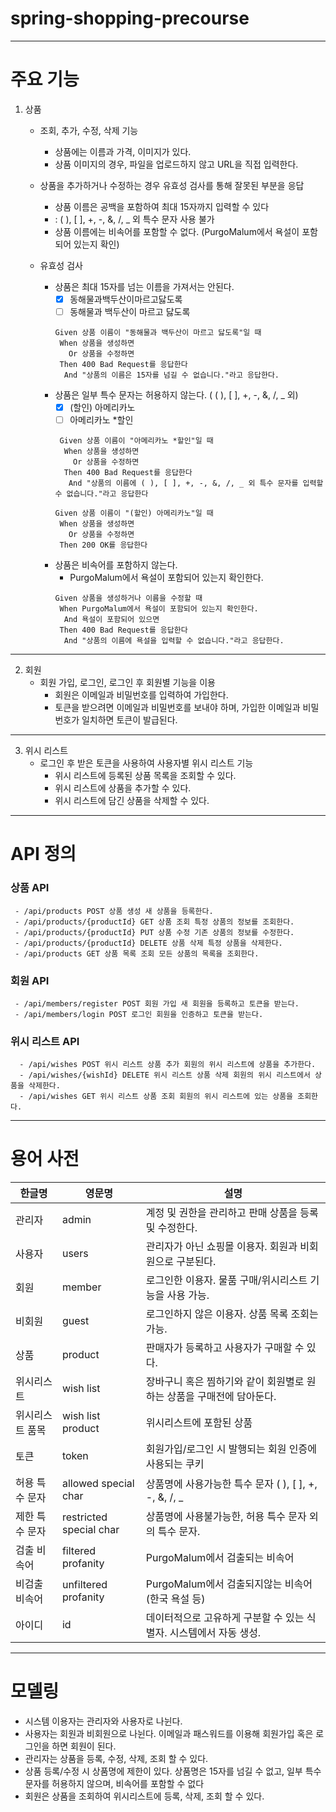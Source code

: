 # spring-shopping-precourse

---

# 주요 기능
1. 상품
    + 조회, 추가, 수정, 삭제 기능
      - 상품에는 이름과 가격, 이미지가 있다.
      - 상품 이미지의 경우, 파일을 업로드하지 않고 URL을 직접 입력한다.
   + 상품을 추가하거나 수정하는 경우 유효성 검사를 통해 잘못된 부분을 응답
      - 상품 이름은 공백을 포함하여 최대 15자까지 입력할 수 있다
      - : ( ), [ ], +, -, &, /, _ 외 특수 문자 사용 불가
      - 상품 이름에는 비속어를 포함할 수 없다. (PurgoMalum에서 욕설이 포함되어 있는지 확인)

   + 유효성 검사
     - 상품은 최대 15자를 넘는 이름을 가져서는 안된다.
       - [x] 동해물과백두산이마르고닳도록
       - [ ] 동해물과 백두산이 마르고 닳도록
        ```gherkin
        Given 상품 이름이 "동해물과 백두산이 마르고 닳도록"일 때
         When 상품을 생성하면
           Or 상품을 수정하면
         Then 400 Bad Request를 응답한다
          And "상품의 이름은 15자를 넘길 수 없습니다."라고 응답한다. 
        ```
     - 상품은 일부 특수 문자는 허용하지 않는다. ( ( ), [ ], +, -, &, /, _ 외)
         - [x] (할인) 아메리카노
         - [ ] 아메리카노 *할인
        ```gherkin
         Given 상품 이름이 "아메리카노 *할인"일 때
          When 상품을 생성하면
            Or 상품을 수정하면
          Then 400 Bad Request를 응답한다
           And "상품의 이름에 ( ), [ ], +, -, &, /, _ 외 특수 문자를 입력할 수 없습니다."라고 응답한다 
         ```
         ```gherkin
         Given 상품 이름이 "(할인) 아메리카노"일 때
          When 상품을 생성하면
            Or 상품을 수정하면
          Then 200 OK를 응답한다
         ```
     - 상품은 비속어를 포함하지 않는다.
       - PurgoMalum에서 욕설이 포함되어 있는지 확인한다.
       ```gherkin
       Given 상품을 생성하거나 이름을 수정할 때
        When PurgoMalum에서 욕설이 포함되어 있는지 확인한다.
         And 욕설이 포함되어 있으면
        Then 400 Bad Request를 응답한다
         And "상품의 이름에 욕설을 입력할 수 없습니다."라고 응답한다.
       ```
---
2. 회원
   + 회원 가입, 로그인, 로그인 후 회원별 기능을 이용
      - 회원은 이메일과 비밀번호를 입력하여 가입한다.
      - 토큰을 받으려면 이메일과 비밀번호를 보내야 하며, 가입한 이메일과 비밀번호가 일치하면 토큰이 발급된다.



---
3. 위시 리스트
   + 로그인 후 받은 토큰을 사용하여 사용자별 위시 리스트 기능
      - 위시 리스트에 등록된 상품 목록을 조회할 수 있다.
      - 위시 리스트에 상품을 추가할 수 있다.
      - 위시 리스트에 담긴 상품을 삭제할 수 있다.


---    
# API 정의
### 상품 API
     - /api/products POST 상품 생성 새 상품을 등록한다.
     - /api/products/{productId} GET 상품 조회 특정 상품의 정보를 조회한다.
     - /api/products/{productId} PUT 상품 수정 기존 상품의 정보를 수정한다.
     - /api/products/{productId} DELETE 상품 삭제 특정 상품을 삭제한다.
     - /api/products GET 상품 목록 조회 모든 상품의 목록을 조회한다.

### 회원 API
     - /api/members/register POST 회원 가입 새 회원을 등록하고 토큰을 받는다.
     - /api/members/login POST 로그인 회원을 인증하고 토큰을 받는다.    

### 위시 리스트 API
      - /api/wishes POST 위시 리스트 상품 추가 회원의 위시 리스트에 상품을 추가한다.
      - /api/wishes/{wishId} DELETE 위시 리스트 상품 삭제 회원의 위시 리스트에서 상품을 삭제한다.
      - /api/wishes GET 위시 리스트 상품 조회 회원의 위시 리스트에 있는 상품을 조회한다.


---
# 용어 사전
| 한글명      | 영문명                     | 설명                                        |
|----------|-------------------------|-------------------------------------------|
| 관리자      | admin                   | 계정 및 권한을 관리하고 판매 상품을 등록 및 수정한다.           |
| 사용자      | users                   | 관리자가 아닌 쇼핑몰 이용자. 회원과 비회원으로 구분된다.          |
| 회원       | member                  | 로그인한 이용자. 물품 구매/위시리스트 기능을 사용 가능.          |
| 비회원      | guest                   | 로그인하지 않은 이용자. 상품 목록 조회는 가능.               |
| 상품       | product                 | 판매자가 등록하고 사용자가 구매할 수 있다.                  |
| 위시리스트    | wish list               | 장바구니 혹은 찜하기와 같이 회원별로 원하는 상품을 구매전에 담아둔다.   |
| 위시리스트 품목 | wish list product       | 위시리스트에 포함된 상품                             |
| 토큰       | token                   | 회원가입/로그인 시 발행되는 회원 인증에 사용되는 쿠키            |
| 허용 특수 문자 | allowed special char    | 상품명에 사용가능한 특수 문자  ( ), [ ], +, -, &, /, _ |
| 제한 특수 문자 | restricted special char | 상품명에 사용불가능한, 허용 특수 문자 외의 특수 문자.           |
| 검출 비속어   | filtered profanity      | PurgoMalum에서 검출되는 비속어                     |
| 비검출 비속어  | unfiltered profanity    | PurgoMalum에서 검출되지않는 비속어 (한국 욕설 등)         |
| 아이디      | id                      | 데이터적으로 고유하게 구분할 수 있는 식별자. 시스템에서 자동 생성.    |

---
# 모델링
 - 시스템 이용자는 관리자와 사용자로 나뉜다.
 - 사용자는 회원과 비회원으로 나뉜다. 이메일과 패스워드를 이용해 회원가입 혹은 로그인을 하면 회원이 된다.
 - 관리자는 상품을 등록, 수정, 삭제, 조회 할 수 있다.
 - 상품 등록/수정 시 상품명에 제한이 있다. 상품명은 15자를 넘길 수 없고, 일부 특수문자를 허용하지 않으며, 비속어를 포함할 수 없다
 - 회원은 상품을 조회하여 위시리스트에 등록, 삭제, 조회 할 수 있다.
